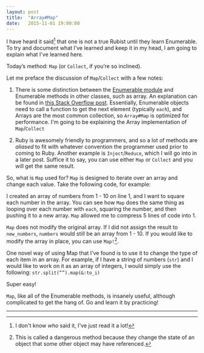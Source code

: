 ```yaml
---
layout: post
title:  "Array#Map"
date:   2015-11-01 19:00:00
---
```


I have heard it said[^1] that one is not a true Rubist until they learn Enumerable.  To try and document what I’ve learned and keep it in my head, I am going to explain what I've learned here. 

Today’s method: `Map` (or `Collect`, if you’re so inclined).

Let me preface the discussion of `Map`/`Collect` with a few notes: 

1. There is some distinction between the [Enumerable module](http://ruby-doc.org/core-2.2.3/Enumerable.html) and Enumerable methods in other classes, such as array. An explanation can be found in [this Stack Overflow post](http://stackoverflow.com/a/5254764).  Essentially, Enumerable objects need to call a function to get the next element (typically `each`), and Arrays are the most common collection, so `Array#Map` is optimized for performance. I'm going to be explaining the Array implementation of `Map`/`Collect`

2. Ruby is awesomely friendly to programmers, and so a lot of methods are *aliased* to fit with whatever convention the programmer used prior to coming to Ruby. Another example is `Inject`/`Reduce`, which I will go into in a later post.  Suffice it to say, you can use either `Map` or `Collect` and you will get the same result. 

So, what is `Map` used for? `Map` is designed to iterate over an array and change each value. Take the following code, for example: 

<script src="https://gist.github.com/jonathanpike/d5f8d61e329a6a428db5.js"></script>

I created an array of numbers from 1 - 10 on line 1, and I want to square each number in the array.  You can see how `Map` does the same thing as looping over each number with `each`, squaring the number, and then pushing it to a new array.  `Map` allowed me to compress 5 lines of code into 1. 

`Map` does not modify the original array.  If I did not assign the result to `new_numbers`, `numbers` would still be an array from 1 - 10.  If you would like to modify the array in place, you can use `Map!`[^2].

One novel way of using Map that I’ve found is to use it to change the type of each item in an array.  For example, if I have a string of numbers (`str`) and I would like to work on it as an array of integers, I would simply use the following: ```str.split(“”).map(&:to_i)```

Super easy! 

`Map`, like all of the Enumerable methods, is insanely useful, although complicated to get the hang of.  Go and learn it by practicing!

<hr>

[^1]: I don't know *who* said it, I've just read it a lot!
[^2]: This is called a dangerous method because they change the state of an object that some other object may have referenced.